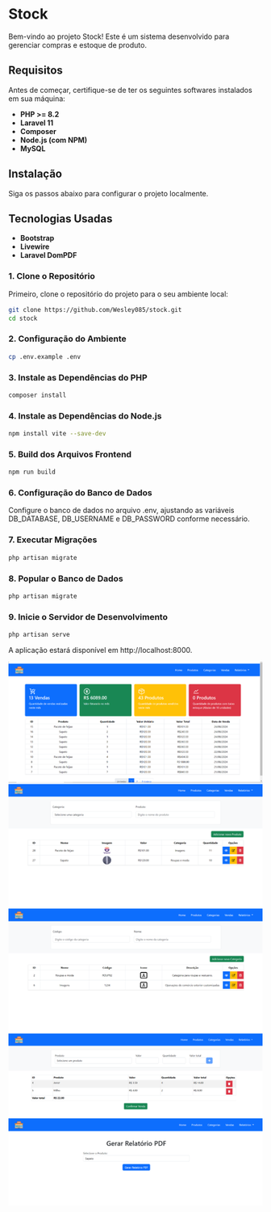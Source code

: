 # Stock

Bem-vindo ao projeto Stock! Este é um sistema desenvolvido para gerenciar compras e estoque de produto.

## Requisitos

Antes de começar, certifique-se de ter os seguintes softwares instalados em sua máquina:

- **PHP >= 8.2**
- **Laravel 11**
- **Composer**
- **Node.js (com NPM)**
- **MySQL**

## Instalação

Siga os passos abaixo para configurar o projeto localmente.

## Tecnologias Usadas

- **Bootstrap**
- **Livewire**
- **Laravel DomPDF**

### 1. Clone o Repositório

Primeiro, clone o repositório do projeto para o seu ambiente local:

```bash
git clone https://github.com/Wesley085/stock.git
cd stock
```
### 2. Configuração do Ambiente

```bash
cp .env.example .env
```

### 3. Instale as Dependências do PHP

```bash
composer install
```

### 4. Instale as Dependências do Node.js

```bash
npm install vite --save-dev
```
### 5. Build dos Arquivos Frontend

```bash
npm run build
```
### 6. Configuração do Banco de Dados
Configure o banco de dados no arquivo .env, ajustando as variáveis DB_DATABASE, DB_USERNAME e DB_PASSWORD conforme necessário.

### 7. Executar Migrações

```bash
php artisan migrate
```
### 8. Popular o Banco de Dados

```bash
php artisan migrate
```
### 9. Inicie o Servidor de Desenvolvimento

```bash
php artisan serve
```

A aplicação estará disponível em http://localhost:8000.

![Dashboard do Projeto](public/imggit/dashboard.png)
![Tela produtos do Projeto](public/imggit/produtos.png)
![Tela categorias do Projeto](public/imggit/categorias.png)
![Tela vendas do Projeto](public/imggit/vendas.png)
![Tela relatorios do Projeto](public/imggit/relatorios.png)



